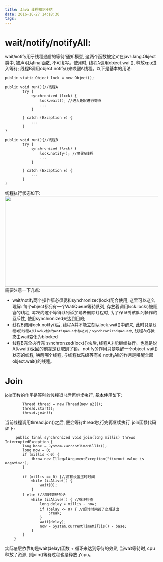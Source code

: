 ```yaml
---
title: Java 线程知识小结
date: 2016-10-27 14:18:30
tags:
---
```

# wait/notify/notifyAll:
wait/notify用于线程通信的等待/通知模型, 这两个函数被定义在java.lang.Object类中, 被声明为final函数, 不可复写。使用时, 线程A调用object.wait(), 释放cpu进入等待; 线程B调用object.notify()来唤醒A线程。以下是基本的用法:
```
public static Object lock = new Object();

public void run(){//线程A
        try {
            synchronized (lock) {
                lock.wait(); //进入睡眠进行等待
                ...
            }

        } catch (Exception e) {
            ...
        }
}

public void run(){//线程B
        try {
            synchronized (lock) {
                lock.notify(); //唤醒A线程
                ...
            }

        } catch (Exception e) {
            ...
        }
}

```
线程执行状态如下:
<img src="https://kkewwei.github.io/elasticsearch_learning/img/wait_notify.png" height="300" width="800"/>
需要注意一下几点:
+ wait/notify两个操作都必须要和synchronized(lock)配合使用, 这里可以这么理解: 每个object都拥有一个WatiQueue等待队列, 存放着调用lock.lock()被阻塞的线程, 每次向这个等待队列添加或者删除线程时, 为了保证对该队列操作的互斥性, 使用synchronized来达到目的;
+ 线程B调用lock.notify()后, 线程A并不能立刻从lock.wait()中醒来, 此时只是`线程B把线程A从lock对象的WatiQueue中移动到了SynchrozizedQueue中`, 线程A的状态由wait变化为blocked
+ 线程B完全执行完 synchronized(lock){}块后, 线程A才能继续执行。也就是说A从wait()返回的前提是获取到了锁。
notify的作用只是唤醒一个object.wait()状态的线程, 唤醒哪个线程, 与线程优先级等有关 notifyAll的作用是唤醒全部object.wait()的线程。

# Join
join函数的作用是等别的线程退出后再继续执行, 基本使用如下:
```
        Thread thread = new Thread(new a2());
        thread.start();
        thread.join();
```
当前线程调用thread.join()之后, 便会等待thread执行完再继续执行, join函数代码如下:
```
     public final synchronized void join(long millis) throws InterruptedException {
        long base = System.currentTimeMillis();
        long now = 0;
        if (millis < 0) {
            throw new IllegalArgumentException("timeout value is negative");
        }

        if (millis == 0) {//没有设置超时时间
            while (isAlive()) {
                wait(0);
            }
        } else {//超时等待的话
            while (isAlive()) { //循环检查
                long delay = millis - now;
                if (delay <= 0) { //超时时间到了之后退出
                    break;
                }
                wait(delay);
                now = System.currentTimeMillis() - base;
            }
        }
    }
```
实际底层依靠的是wait(delay)函数 + 循环来达到等待的效果, 当wait等待时, cpu释放了资源, 则join()等待过程也是释放了cpu。